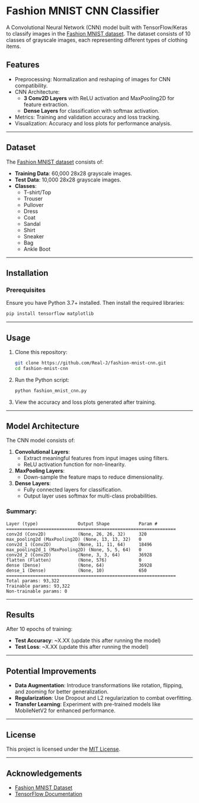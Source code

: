 # Fashion MNIST CNN Classifier

A Convolutional Neural Network (CNN) model built with TensorFlow/Keras to classify images in the [Fashion MNIST dataset](https://github.com/zalandoresearch/fashion-mnist). The dataset consists of 10 classes of grayscale images, each representing different types of clothing items.

## Features
- Preprocessing: Normalization and reshaping of images for CNN compatibility.
- CNN Architecture:
  - **3 Conv2D Layers** with ReLU activation and MaxPooling2D for feature extraction.
  - **Dense Layers** for classification with softmax activation.
- Metrics: Training and validation accuracy and loss tracking.
- Visualization: Accuracy and loss plots for performance analysis.

---

## Dataset
The [Fashion MNIST dataset](https://github.com/zalandoresearch/fashion-mnist) consists of:
- **Training Data**: 60,000 28x28 grayscale images.
- **Test Data**: 10,000 28x28 grayscale images.
- **Classes**:
  - T-shirt/Top
  - Trouser
  - Pullover
  - Dress
  - Coat
  - Sandal
  - Shirt
  - Sneaker
  - Bag
  - Ankle Boot

---

## Installation

### Prerequisites
Ensure you have Python 3.7+ installed. Then install the required libraries:
```bash
pip install tensorflow matplotlib
```

---

## Usage

1. Clone this repository:
   ```bash
   git clone https://github.com/Real-J/fashion-mnist-cnn.git
   cd fashion-mnist-cnn
   ```

2. Run the Python script:
   ```bash
   python fashion_mnist_cnn.py
   ```

3. View the accuracy and loss plots generated after training.

---

## Model Architecture
The CNN model consists of:
1. **Convolutional Layers**:
   - Extract meaningful features from input images using filters.
   - ReLU activation function for non-linearity.
2. **MaxPooling Layers**:
   - Down-sample the feature maps to reduce dimensionality.
3. **Dense Layers**:
   - Fully connected layers for classification.
   - Output layer uses softmax for multi-class probabilities.

### Summary:
```plaintext
Layer (type)               Output Shape           Param #
================================================================
conv2d (Conv2D)            (None, 26, 26, 32)     320
max_pooling2d (MaxPooling2D) (None, 13, 13, 32)   0
conv2d_1 (Conv2D)          (None, 11, 11, 64)     18496
max_pooling2d_1 (MaxPooling2D) (None, 5, 5, 64)   0
conv2d_2 (Conv2D)          (None, 3, 3, 64)       36928
flatten (Flatten)          (None, 576)            0
dense (Dense)              (None, 64)             36928
dense_1 (Dense)            (None, 10)             650
================================================================
Total params: 93,322
Trainable params: 93,322
Non-trainable params: 0
```

---

## Results
After 10 epochs of training:
- **Test Accuracy**: ~X.XX (update this after running the model)
- **Test Loss**: ~X.XX (update this after running the model)



---

## Potential Improvements
- **Data Augmentation**: Introduce transformations like rotation, flipping, and zooming for better generalization.
- **Regularization**: Use Dropout and L2 regularization to combat overfitting.
- **Transfer Learning**: Experiment with pre-trained models like MobileNetV2 for enhanced performance.

---

## License
This project is licensed under the [MIT License](LICENSE).

---

## Acknowledgements
- [Fashion MNIST Dataset](https://github.com/zalandoresearch/fashion-mnist)
- [TensorFlow Documentation](https://www.tensorflow.org/api_docs)

